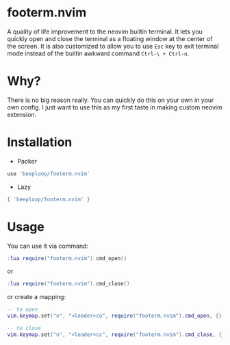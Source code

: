 # footerm.nvim

A quality of life improvement to the neovim builtin terminal. It lets you quickly
open and close the terminal as a floating window at the center of the screen. It
is also customized to allow you to use `Esc` key to exit terminal mode instead of
the builtin awkward command `Ctrl-\ + Ctrl-n`.

# Why?

There is no big reason really. You can quickly do this on your own in your own config.
I just want to use this as my first taste in making custom neovim extension.

# Installation

- Packer
```bash
use 'beeploop/footerm.nvim'
```

- Lazy
```lua
{ 'beeploop/footerm.nvim' }
```

# Usage

You can use it via command:
```lua
:lua require("footerm.nvim").cmd_open()
```

or

```lua
:lua require("footerm.nvim").cmd_close()
```

or create a mapping:
```lua
-- to open
vim.keymap.set("n", "<leader>co", require("footerm.nvim").cmd_open, {})

-- to close
vim.keymap.set("n", "<leader>cc", require("footerm.nvim").cmd_close, {})
```

